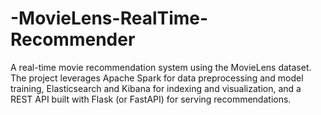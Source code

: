 # -MovieLens-RealTime-Recommender
A real-time movie recommendation system using the MovieLens dataset. The project leverages Apache Spark for data preprocessing and model training, Elasticsearch and Kibana for indexing and visualization, and a REST API built with Flask (or FastAPI) for serving recommendations.
